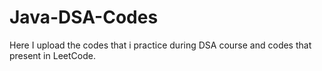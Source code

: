 # Java-DSA-Codes
Here I upload the codes that i practice during DSA course and codes that present in LeetCode.
